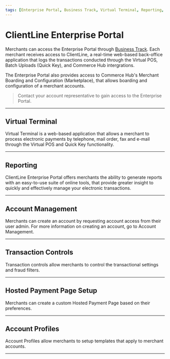 ```yaml
---
tags: [Enterprise Portal, Business Track, Virtual Terminal, Reporting, Settings]
---
```


# ClientLine Enterprise Portal

Merchants can access the Enterprise Portal through [Business Track](https://www.businesstrack.com). Each merchant receives access to ClientLine, a real-time web-based back-office application that logs the transactions conducted through the Virtual POS, Batch Uploads (Quick Key), and Commerce Hub intergrations. 

The Enterprise Portal also provides access to Commerce Hub's Merchant Boarding and Configuration (Marketplace), that allows boarding and configuration of a merchant accounts. 

<!-- info -->
> Contact your account representative to gain access to the Enterprise Portal.

---

## Virtual Terminal

Virtual Terminal is a web-based application that allows a merchant to process electronic payments by telephone, mail order, fax and e-mail through the Virtual POS and Quick Key functionality.

---

## Reporting

ClientLine Enterprise Portal offers merchants the ability to generate reports with an easy-to-use suite of online tools, that provide greater insight to quickly and effectively manage your electronic transactions.

---

## Account Management

Merchants can create an account by requesting account access from their user admin. For more information on creating an account, go to Account Management.

---

## Transaction Controls

Transaction controls allow merchants to control the transactional settings and fraud filters.

---

## Hosted Payment Page Setup

Merchants can create a custom Hosted Payment Page based on their preferences.

---
## Account Profiles 

Account Profiles allow merchants to setup templates that apply to merchant accounts.

---
